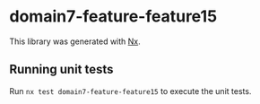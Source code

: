 # domain7-feature-feature15

This library was generated with [Nx](https://nx.dev).

## Running unit tests

Run `nx test domain7-feature-feature15` to execute the unit tests.
